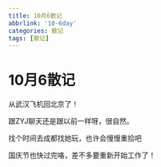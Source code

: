 ```yaml
---
title: 10月6散记
abbrlink: '10-6day'
categories: 散记
tags: [散记]
---
```

# 10月6散记

从武汉飞机回北京了！

跟ZYJ聊天还是跟以前一样呀，很自然。

找个时间去成都找她玩，也许会慢慢重拾吧

国庆节也快过完咯，差不多要重新开始工作了！